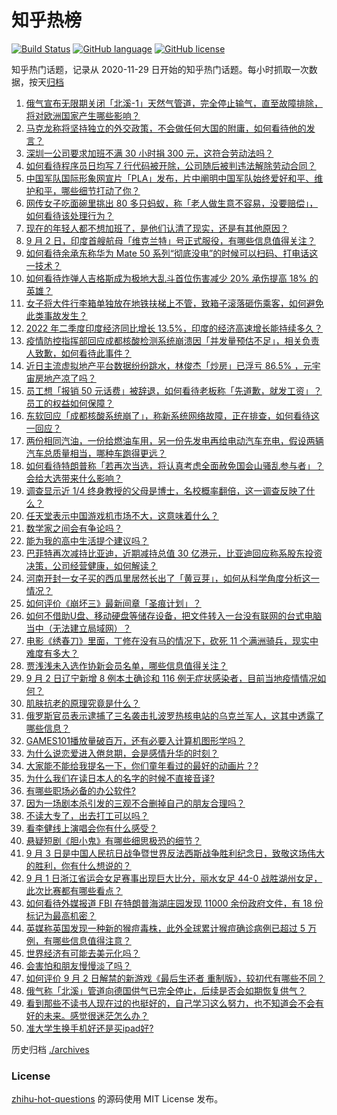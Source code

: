 # 知乎热榜
[![Build Status](https://github.com/ToWeLong/zhihu-hot-questions/workflows/CI/badge.svg)](https://github.com/ToWeLong/zhihu-hot-questions/actions)
[![GitHub language](https://img.shields.io/badge/language-golang-orange.svg)](https://golang.org/)
[![GitHub license](https://img.shields.io/github/license/ToWeLong/zhihu-hot-questions)](https://github.com/ToWeLong/zhihu-hot-questions/blob/main/LICENSE)

知乎热门话题，记录从 2020-11-29 日开始的知乎热门话题。每小时抓取一次数据，按天[归档](./archives)

<!-- BEGIN -->

1. [俄气宣布无限期关闭「北溪-1」天然气管道，完全停止输气，直至故障排除，将对欧洲国家产生哪些影响？](https://www.zhihu.com/question/551520963)
1. [马克龙称将坚持独立的外交政策，不会做任何大国的附庸，如何看待他的发言？](https://www.zhihu.com/question/551506501)
1. [深圳一公司要求加班不满 30 小时捐 300 元，这符合劳动法吗？](https://www.zhihu.com/question/551507698)
1. [如何看待程序员日均写 7 行代码被开除，公司随后被判违法解除劳动合同？](https://www.zhihu.com/question/550849605)
1. [中国军队国际形象网宣片「PLA」发布，片中阐明中国军队始终爱好和平、维护和平，哪些细节打动了你？](https://www.zhihu.com/question/551553495)
1. [网传女子吃面碗里挑出 80 多只蚂蚁，称「老人做生意不容易，没要赔偿」，如何看待该处理行为？](https://www.zhihu.com/question/551308125)
1. [现在的年轻人都不想加班了，是他们认清了现实，还是有其他原因？](https://www.zhihu.com/question/551168378)
1. [9 月 2 日，印度首艘航母「维克兰特」号正式服役，有哪些信息值得关注？](https://www.zhihu.com/question/551434115)
1. [如何看待余承东称华为 Mate 50 系列“彻底没电”的时候可以扫码、打电话这一技术？](https://www.zhihu.com/question/551415399)
1. [如何看待炸弹人吉格斯成为极地大乱斗首位伤害减少 20% 承伤提高 18% 的英雄？](https://www.zhihu.com/question/504738045)
1. [女子将大件行李箱单独放在地铁扶梯上不管，致箱子滚落砸伤乘客，如何避免此类事故发生？](https://www.zhihu.com/question/551359829)
1. [2022 年二季度印度经济同比增长 13.5%，印度的经济高速增长能持续多久？](https://www.zhihu.com/question/551213213)
1. [疫情防控指挥部回应成都核酸检测系统崩溃因「并发量预估不足」，相关负责人致歉，如何看待此事件？](https://www.zhihu.com/question/551629358)
1. [近日主流虚拟地产平台数据纷纷跳水，林俊杰「炒房」已浮亏 86.5% ，元宇宙房地产凉了吗？](https://www.zhihu.com/question/551160733)
1. [员工想「报销 50 元话费」被辞退，如何看待老板称「先道歉，就发工资」？员工的权益如何保障？](https://www.zhihu.com/question/551442471)
1. [东软回应「成都核酸系统崩了」，称新系统网络故障，正在排查，如何看待这一回应？](https://www.zhihu.com/question/551629967)
1. [两份相同汽油，一份给燃油车用，另一份先发电再给电动汽车充电，假设两辆汽车总质量相当，哪种车跑得更远？](https://www.zhihu.com/question/549701825)
1. [如何看待特朗普称「若再次当选，将认真考虑全面赦免国会山骚乱参与者」？会给大选带来什么影响？](https://www.zhihu.com/question/551389262)
1. [调查显示近 1/4 终身教授的父母是博士，名校概率翻倍，这一调查反映了什么？](https://www.zhihu.com/question/551016756)
1. [任天堂表示中国游戏机市场不大，这意味着什么？](https://www.zhihu.com/question/540790032)
1. [数学家之间会有争论吗？](https://www.zhihu.com/question/22078809)
1. [能为我的高中生活提个建议吗？](https://www.zhihu.com/question/550616983)
1. [巴菲特再次减持比亚迪，近期减持总值 30 亿港元，比亚迪回应称系股东投资决策，公司经营健康，如何解读？](https://www.zhihu.com/question/551435640)
1. [河南开封一女子买的西瓜里居然长出了「黄豆芽」，如何从科学角度分析这一情况？](https://www.zhihu.com/question/551427011)
1. [如何评价《崩坏三》最新间章「圣痕计划」？](https://www.zhihu.com/question/551193910)
1. [如何不借助U盘、移动硬盘等储存设备，把文件转入一台没有联网的台式电脑当中（无法建立局域网）？](https://www.zhihu.com/question/551343225)
1. [电影《绣春刀》里面，丁修在没有马的情况下，砍死 11 个满洲骑兵，现实中难度有多大？](https://www.zhihu.com/question/536132869)
1. [贾浅浅未入选作协新会员名单，哪些信息值得关注？](https://www.zhihu.com/question/551420915)
1. [9 月 2 日辽宁新增 8 例本土确诊和 116 例无症状感染者，目前当地疫情情况如何？](https://www.zhihu.com/question/551502011)
1. [肌肤抗老的原理究竟是什么？](https://www.zhihu.com/question/286229191)
1. [俄罗斯官员表示逮捕了三名袭击扎波罗热核电站的乌克兰军人，这其中透露了哪些信息？](https://www.zhihu.com/question/551227665)
1. [GAMES101播放量破百万，还有必要入计算机图形学吗？](https://www.zhihu.com/question/531266210)
1. [为什么说恋爱进入倦怠期，会是感情升华的时刻？](https://www.zhihu.com/question/547796877)
1. [大家能不能给我提名一下，你们童年看过的最好的动画片？ ​?](https://www.zhihu.com/question/548079346)
1. [为什么我们在读日本人的名字的时候不直接音译?](https://www.zhihu.com/question/546215156)
1. [有哪些职场必备的办公软件?](https://www.zhihu.com/question/291719861)
1. [因为一场剧本杀引发的三观不合删掉自己的朋友合理吗？](https://www.zhihu.com/question/549174555)
1. [不读大专了，出去打工可以吗？](https://www.zhihu.com/question/551179934)
1. [看李健线上演唱会你有什么感受？](https://www.zhihu.com/question/551452579)
1. [悬疑短剧《胆小鬼》有哪些细思极恐的细节？](https://www.zhihu.com/question/547568875)
1. [9 月 3 日是中国人民抗日战争暨世界反法西斯战争胜利纪念日，致敬这场伟大的胜利，你有什么想说的？](https://www.zhihu.com/question/551511190)
1. [9 月 1 日浙江省运会女足赛事出现巨大比分，丽水女足 44-0 战胜湖州女足，此次比赛都有哪些看点？](https://www.zhihu.com/question/551199540)
1. [如何看待外媒报道 FBI 在特朗普海湖庄园发现 11000 余份政府文件，有 18 份标记为最高机密？](https://www.zhihu.com/question/551534842)
1. [英媒称英国发现一种新的猴痘毒株，此外全球累计猴痘确诊病例已超过 5 万例，有哪些信息值得注意？](https://www.zhihu.com/question/551531512)
1. [世界经济有可能去美元化吗？](https://www.zhihu.com/question/328522252)
1. [会害怕和朋友慢慢淡了吗？](https://www.zhihu.com/question/550655629)
1. [如何评价 9 月 2 日解禁的新游戏《最后生还者 重制版》，较初代有哪些不同？](https://www.zhihu.com/question/551221682)
1. [俄气称「北溪」管道向德国供气已完全停止，后续是否会如期恢复供气？](https://www.zhihu.com/question/551053952)
1. [看到那些不读书人现在过的也挺好的，自己学习这么努力，也不知道会不会有好的未来。感觉很迷茫怎么办？](https://www.zhihu.com/question/550684100)
1. [准大学生换手机好还是买ipad好?](https://www.zhihu.com/question/551207897)

<!-- END -->

历史归档 [./archives](./archives)


### License
[zhihu-hot-questions](https://github.com/towelong/zhihu-hot-questions) 的源码使用 MIT License 发布。